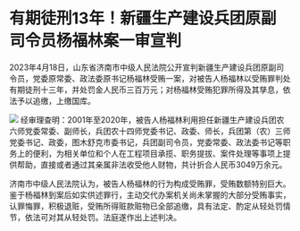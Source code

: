 # 有期徒刑13年！新疆生产建设兵团原副司令员杨福林案一审宣判

2023年4月18日，山东省济南市中级人民法院公开宣判新疆生产建设兵团原副司令员，党委原常委、政法委原书记杨福林受贿一案，对被告人杨福林以受贿罪判处有期徒刑十三年，并处罚金人民币三百万元；对杨福林受贿犯罪所得及其孳息，依法予以追缴，上缴国库。

![](https://inews.gtimg.com/om_bt/O1Dsq345vypsWc_RMueCJhhwJmpASnB8x5TW5fnduvtTgAA/1000)
经审理查明：2001年至2020年，被告人杨福林利用担任新疆生产建设兵团农六师党委常委、副师长，兵团农十四师党委书记、政委、师长，兵团第（农）三师党委书记、政委，图木舒克市委书记，兵团副司令员，党委常委、政法委书记等职务上的便利，为相关单位和个人在工程项目承揽、职务提拔、案件处理等事项上提供帮助，直接或者通过其亲属非法收受他人财物，共计折合人民币3049万余元。

济南市中级人民法院认为，被告人杨福林的行为构成受贿罪，受贿数额特别巨大。鉴于杨福林到案后如实供述罪行，主动交代办案机关尚未掌握的大部分受贿事实，认罪悔罪，积极退赃，受贿所得赃款赃物已全部追缴，具有法定、酌定从轻处罚情节，依法可对其从轻处罚。法庭遂作出上述判决。


